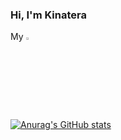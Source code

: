 ### Hi, I'm Kinatera

My <img src="https://logodownload.org/wp-content/uploads/2017/11/discord-logo-2-1.png" width=3% height=3%>

[![Anurag's GitHub stats](https://github-readme-stats.vercel.app/api?username=Kinatera&theme=tokyonight)](https://github.com/Kinatera/github-readme-stats)
